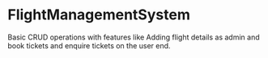 # FlightManagementSystem
Basic CRUD operations with features like Adding flight details as admin and book tickets and enquire tickets on the user end.
